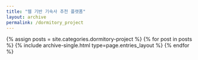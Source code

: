 ```yaml
---
title: "웹 기반 기숙사 추천 플랫폼"
layout: archive
permalink: /dormitory_project
---
```



{% assign posts = site.categories.dormitory-project %}
{% for post in posts %} {% include archive-single.html type=page.entries_layout %} {% endfor %}